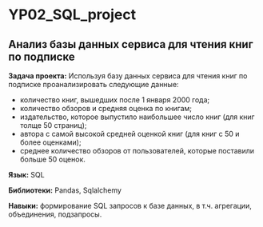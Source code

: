 # YP02_SQL_project
## Анализ базы данных сервиса для чтения книг по подписке
**Задача проекта:** Используя базу данных сервиса для чтения книг по подписке проанализировать следующие данные:
- количество книг, вышедших после 1 января 2000 года;
- количество обзоров и средняя оценка по книгам;
- издательство, которое выпустило наибольшее число книг (для книг толще 50 страниц);
- автора с самой высокой средней оценкой книг (для книг с 50 и более оценками);
- среднее количество обзоров от пользователей, которые поставили больше 50 оценок.

**Язык:** SQL

**Библиотеки:** Pandas, Sqlalchemy

**Навыки:** формирование SQL запросов к базе данных, в т.ч. агрегации, объединения, подзапросы.

